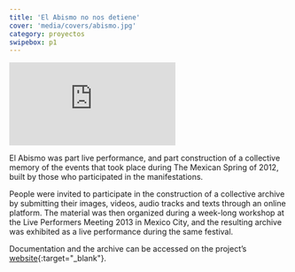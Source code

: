 ```yaml
---
title: 'El Abismo no nos detiene'
cover: 'media/covers/abismo.jpg'
category: proyectos
swipebox: p1
---
```

<div class="video-wrapper video-wrapper-16x9">
  <iframe src="https://player.vimeo.com/video/77638955?byline=0&amp;portrait=0" frameborder="0" allowfullscreen="allowfullscreen"></iframe>
</div>

El Abismo was part live performance, and part construction of a collective memory of the events that took place during The Mexican Spring of 2012, built by those who participated in the manifestations.

People were invited to participate in the construction of a collective archive by submitting their images, videos, audio tracks and texts through an online platform. The material was then organized during a week-long workshop at the Live Performers Meeting 2013 in Mexico City, and the resulting archive was exhibited as a live performance during the same festival.

Documentation and the archive can be accessed on the project’s [website](http://astrovandalistas.cc/abismo/){:target="_blank"}.
